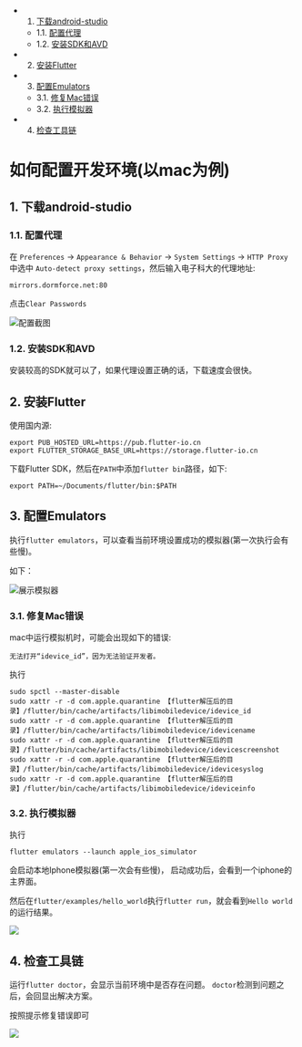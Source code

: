 <!-- vscode-markdown-toc -->
* 1. [下载android-studio](#android-studio)
	* 1.1. [配置代理](#)
	* 1.2. [安装SDK和AVD](#SDKAVD)
* 2. [安装Flutter](#Flutter)
* 3. [配置Emulators](#Emulators)
	* 3.1. [修复Mac错误](#Mac)
	* 3.2. [执行模拟器](#-1)
* 4. [检查工具链](#-1)

<!-- vscode-markdown-toc-config
	numbering=true
	autoSave=true
	/vscode-markdown-toc-config -->
<!-- /vscode-markdown-toc -->
# 如何配置开发环境(以mac为例)

##  1. <a name='android-studio'></a>下载android-studio

###  1.1. <a name=''></a>配置代理

在
    `Preferences`
        ->
            `Appearance & Behavior`
                ->
                `System Settings`
                    ->
                    `HTTP Proxy` 中选中 `Auto-detect proxy settings`，然后输入电子科大的代理地址:


```
mirrors.dormforce.net:80
```

点击`Clear Passwords`

![配置截图](https://tva1.sinaimg.cn/large/00831rSTly1gcs9oftsszj30ll03y0sz.jpg)

###  1.2. <a name='SDKAVD'></a>安装SDK和AVD

安装较高的SDK就可以了，如果代理设置正确的话，下载速度会很快。

##  2. <a name='Flutter'></a>安装Flutter

使用国内源:

``` shell
export PUB_HOSTED_URL=https://pub.flutter-io.cn
export FLUTTER_STORAGE_BASE_URL=https://storage.flutter-io.cn
```

下载Flutter SDK，然后在`PATH`中添加`flutter bin`路径，如下:

```
export PATH=~/Documents/flutter/bin:$PATH
```

##  3. <a name='Emulators'></a>配置Emulators

执行`flutter emulators`，可以查看当前环境设置成功的模拟器(第一次执行会有些慢)。

如下：

![展示模拟器](https://tva1.sinaimg.cn/large/00831rSTly1gcs9zdwi2tj30gy05qgmb.jpg)

###  3.1. <a name='Mac'></a>修复Mac错误

mac中运行模拟机时，可能会出现如下的错误:
```
无法打开“idevice_id”，因为无法验证开发者。
```

执行
```
sudo spctl --master-disable
sudo xattr -r -d com.apple.quarantine 【flutter解压后的目录】/flutter/bin/cache/artifacts/libimobiledevice/idevice_id
sudo xattr -r -d com.apple.quarantine 【flutter解压后的目录】/flutter/bin/cache/artifacts/libimobiledevice/idevicename
sudo xattr -r -d com.apple.quarantine 【flutter解压后的目录】/flutter/bin/cache/artifacts/libimobiledevice/idevicescreenshot
sudo xattr -r -d com.apple.quarantine 【flutter解压后的目录】/flutter/bin/cache/artifacts/libimobiledevice/idevicesyslog
sudo xattr -r -d com.apple.quarantine 【flutter解压后的目录】/flutter/bin/cache/artifacts/libimobiledevice/ideviceinfo
```
###  3.2. <a name='-1'></a>执行模拟器

执行
```
flutter emulators --launch apple_ios_simulator
```

会启动本地Iphone模拟器(第一次会有些慢)， 启动成功后，会看到一个iphone的主界面。

然后在`flutter/examples/hello_world`执行`flutter run`，就会看到`Hello world`的运行结果。

![](https://tva1.sinaimg.cn/large/00831rSTly1gcsa4ovms2j30u01hw0tt.jpg)

##  4. <a name='-1'></a>检查工具链

运行`flutter doctor`，会显示当前环境中是否存在问题。 `doctor`检测到问题之后，会回显出解决方案。

按照提示修复错误即可

![](https://tva1.sinaimg.cn/large/00831rSTly1gcsb0z9koyj30mk06qq42.jpg)